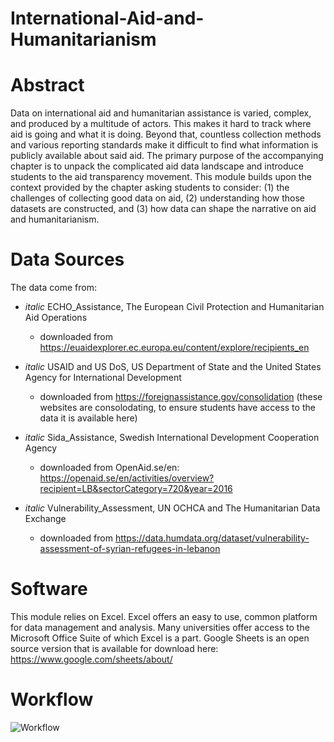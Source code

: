# International-Aid-and-Humanitarianism

# **Abstract**

Data on international aid and humanitarian assistance is varied, complex, and produced by a multitude of actors. This makes it hard to track where aid is going and what it is doing. Beyond that, countless collection methods and various reporting standards make it difficult to find what information is publicly available about said aid. The primary purpose of the accompanying chapter is to unpack the complicated aid data landscape and introduce students to the aid transparency movement. This module builds upon the context provided by the chapter asking students to consider: (1) the challenges of collecting good data on aid, (2) understanding how those datasets are constructed, and (3) how data can shape the narrative on aid and humanitarianism.  

# **Data Sources**

The data come from: 
* _italic_ ECHO_Assistance, The European Civil Protection and Humanitarian Aid Operations 
  + downloaded from https://euaidexplorer.ec.europa.eu/content/explore/recipients_en
 
* _italic_ USAID and US DoS, US Department of State and the United States Agency for International Development 
  + downloaded from https://foreignassistance.gov/consolidation (these websites are consolodating, to ensure students have access to the data it is available here) 
  
* _italic_ Sida_Assistance, Swedish International Development Cooperation Agency 
  + downloaded from OpenAid.se/en: https://openaid.se/en/activities/overview?recipient=LB&sectorCategory=720&year=2016
  
* _italic_ Vulnerability_Assessment, UN OCHCA and The Humanitarian Data Exchange
  + downloaded from https://data.humdata.org/dataset/vulnerability-assessment-of-syrian-refugees-in-lebanon

# **Software**

This module relies on Excel. Excel offers an easy to use, common platform for data management and analysis. Many universities offer access to the Microsoft Office Suite of which Excel is a part. Google Sheets is an open source version that is available for download here: https://www.google.com/sheets/about/

# **Workflow**

![Workflow](https://user-images.githubusercontent.com/78934470/117070573-8ac30880-acf3-11eb-810d-c4033c54fd14.jpg)
